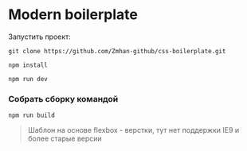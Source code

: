 # Modern boilerplate



Запустить проект:

```
git clone https://github.com/Zmhan-github/css-boilerplate.git
```

```
npm install
```
```
npm run dev
```

### Собрать сборку командой 
```
npm run build
```

> Шаблон на основе flexbox - верстки, тут нет поддержки IE9 и более старые версии